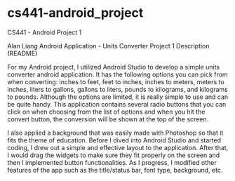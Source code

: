 # cs441-android_project
CS441 - Android Project 1

Alan Liang
Android Application - Units Converter
Project 1 Description (README)

For my Android project, I utilized Android Studio to develop a simple units converter android application. It has the following options you can pick from when converting: inches to feet, feet to inches, inches to meters, meters to inches, liters to gallons, gallons to liters, pounds to kilograms, and kilograms to pounds. Although the options are limited, it is really simple to use and can be quite handy. This application contains several radio buttons that you can click on when choosing from the list of options and when you hit the convert button, the conversion will be shown at the top of the screen. 

I also applied a background that was easily made with Photoshop so that it fits the theme of education. Before I dived into Android Studio and started coding, I drew out a simple and effective layout to the application. After that, I would drag the widgets to make sure they fit properly on the screen and then I implemented button functionalities. As I progress, I modified other features of the app such as the title/status bar, font type, background, etc.

